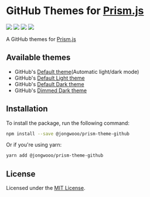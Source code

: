 # GitHub Themes for [Prism.js](http://prismjs.com/)

[![](https://img.shields.io/npm/v/@jongwooo/prism-theme-github?style=flat-square&color=orange)](https://www.npmjs.com/package/@jongwooo/prism-theme-github)
[![](https://img.shields.io/bundlephobia/min/@jongwooo/prism-theme-github?style=flat-square)](https://bundlephobia.com/package/@jongwooo/prism-theme-github)
[![](https://www.codefactor.io/repository/github/jongwooo/prism-theme-github/badge?style=flat-square)](https://www.codefactor.io/repository/github/jongwooo/prism-theme-github)
[![](https://img.shields.io/npm/l/@jongwooo/prism-theme-github?style=flat-square)](LICENSE)

A GitHub themes for [Prism.js](http://prismjs.com/)

## Available themes

- GitHub's [Default theme](themes/prism-github-default-auto.css)(Automatic light/dark mode)
- GitHub's [Default Light theme](themes/prism-github-default-light.css)
- GitHub's [Default Dark theme](themes/prism-github-default-dark.css)
- GitHub's [Dimmed Dark theme](themes/prism-github-dimmed-dark.css)

## Installation

To install the package, run the following command:

```bash
npm install --save @jongwooo/prism-theme-github
```

Or if you're using yarn:

```bash
yarn add @jongwooo/prism-theme-github
```

## License

Licensed under the [MIT License](LICENSE).
